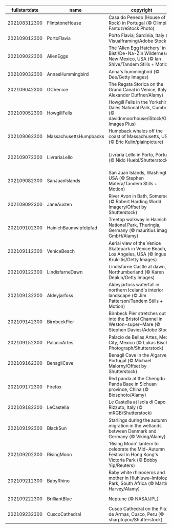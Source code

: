 |fullstartdate|name|copyright|title|image|
|--|--|--|--|--|
202108312300|FlintstoneHouse|Casa do Penedo (House of the Rock) in Portugal (© Olimpio Fantuz/eStock Photo)|Yabba-Dabba-Doo!|![](/en-GB/2021/09/202108312300FlintstoneHouse.jpg)|
202109012300|PortoFlavia|Porto Flavia, Sardinia, Italy (© Visualframing/Adobe Stock)|A cliffhanging harbour|![](/en-GB/2021/09/202109012300PortoFlavia.jpg)|
202109022300|AlienEggs|The 'Alien Egg Hatchery' in the Bisti/De-Na-Zin Wilderness, New Mexico, USA (© Ian Shive/Tandem Stills + Motion)|An alien landscape?|![](/en-GB/2021/09/202109022300AlienEggs.jpg)|
202109032300|AnnasHummingbird|Anna's hummingbird (© Dee/Getty Images)|Humming along|![](/en-GB/2021/09/202109032300AnnasHummingbird.jpg)|
202109042300|GCVenice|The Regata Storica on the Grand Canal in Venice, Italy (© Alexander Duffner/Alamy)|Venice’s grand regatta|![](/en-GB/2021/09/202109042300GCVenice.jpg)|
202109052300|HowgillFells|Howgill Fells in the Yorkshire Dales National Park, Cumbria (© davidnmoorhouse/iStock/Getty Images Plus)|Between the Lakes and the Dales|![](/en-GB/2021/09/202109052300HowgillFells.jpg)|
202109062300|MassachusettsHumpbacks|Humpback whales off the coast of Massachusetts, USA (© Eric Kulin/plainpicture)|Whale hello there!|![](/en-GB/2021/09/202109062300MassachusettsHumpbacks.jpg)|
202109072300|LivrariaLello|Livraria Lello in Porto, Portugal (© Nido Huebl/Shutterstock)|Enter the magical world of Livraria Lello|![](/en-GB/2021/09/202109072300LivrariaLello.jpg)|
202109082300|SanJuanIslands|San Juan Islands, Washington, USA (© Stephen Matera/Tandem Stills + Motion)|Islands of the Salish Sea|![](/en-GB/2021/09/202109082300SanJuanIslands.jpg)|
202109092300|JaneAusten|River Avon in Bath, Somerset (© Robert Harding World Imagery/Offset by Shutterstock)|Celebrating all things Austen|![](/en-GB/2021/09/202109092300JaneAusten.jpg)|
202109102300|HainichBaumwipfelpfad|Treetop walkway in Hainich National Park, Thuringia, Germany (© mauritius images GmbH/Alamy)|Top of the trees|![](/en-GB/2021/09/202109102300HainichBaumwipfelpfad.jpg)|
202109112300|VeniceBeach|Aerial view of the Venice Skatepark in Venice Beach, Los Angeles, USA (© Ingus Kruklitis/Getty Images)|Sand, sun and sk8ers|![](/en-GB/2021/09/202109112300VeniceBeach.jpg)|
202109122300|LindisfarneDawn|Lindisfarne Castle at dawn, Northumberland (© Karen Deakin/Getty Images)|In splendid isolation|![](/en-GB/2021/09/202109122300LindisfarneDawn.jpg)|
202109132300|Aldeyjarfoss|Aldeyjarfoss waterfall in northern Iceland's interior landscape (© Jim Patterson/Tandem Stills + Motion)|Behold the mighty Aldeyjarfoss|![](/en-GB/2021/09/202109132300Aldeyjarfoss.jpg)|
202109142300|BirnbeckPier|Birnbeck Pier stretches out into the Bristol Channel in Weston-super-Mare (© Stephen Davies/Adobe Stock)|End of the pier?|![](/en-GB/2021/09/202109142300BirnbeckPier.jpg)|
202109152300|PalacioArtes|Palacio de Bellas Artes, Mexico City, Mexico (© Lukas Bischoff Photograph/Shutterstock)|A cry for independence|![](/en-GB/2021/09/202109152300PalacioArtes.jpg)|
202109162300|BenagilCave|Benagil Cave in the Algarve, Portugal (© Michael Malorny/Offset by Shutterstock)|Eye of the cave|![](/en-GB/2021/09/202109162300BenagilCave.jpg)|
202109172300|Firefox|Red panda at the Chengdu Panda Base in Sichuan province, China (© Biosphoto/Alamy)|Hanging out on a limb|![](/en-GB/2021/09/202109172300Firefox.jpg)|
202109182300|LeCastella|Le Castella at Isola di Capo Rizzuto, Italy (© mRGB/Shutterstock)|Arrr! Can you talk like a pirate?|![](/en-GB/2021/09/202109182300LeCastella.jpg)|
202109192300|BlackSun|Starlings during the autumn migration in the wetlands between Denmark and Germany (© Viking/Alamy)|Birds of a feather|![](/en-GB/2021/09/202109192300BlackSun.jpg)|
202109202300|RisingMoon|'Rising Moon' lantern to celebrate the Mid-Autumn Festival in Hong Kong's Victoria Park (© Bobby Yip/Reuters)|A blue moon rises|![](/en-GB/2021/09/202109202300RisingMoon.jpg)|
202109212300|BabyRhino|Baby white rhinoceros and mother in Hluhluwe–Imfolozi Park, South Africa (© Martin Harvey/Alamy)|What's cuter than nuzzling rhinos?|![](/en-GB/2021/09/202109212300BabyRhino.jpg)|
202109222300|BrilliantBlue|Neptune (© NASA/JPL)|A distant ice giant|![](/en-GB/2021/09/202109222300BrilliantBlue.jpg)|
202109232300|CuscoCathedral|Cusco Cathedral on the Plaza de Armas, Cusco, Peru (© sharptoyou/Shutterstock)|The crossroads of empires|![](/en-GB/2021/09/202109232300CuscoCathedral.jpg)|

